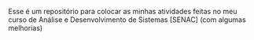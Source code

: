 Esse é um repositório para colocar as minhas atividades feitas no meu curso de Análise e Desenvolvimento de Sistemas [SENAC] (com algumas melhorias)
